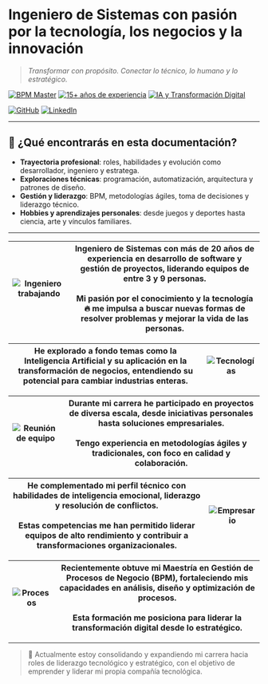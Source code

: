 # Ingeniero de Sistemas con pasión por la tecnología, los negocios y la innovación

> *Transformar con propósito. Conectar lo técnico, lo humano y lo estratégico.*

[![BPM Master](https://img.shields.io/badge/BPM-Master-blue)](https://es.wikipedia.org/wiki/Gesti%C3%B3n_por_procesos)
[![15+ años de experiencia](https://img.shields.io/badge/Experiencia-10%2B%20a%C3%B1os-success)](./path/README.md)
[![IA y Transformación Digital](https://img.shields.io/badge/Inter%C3%A9s-IA%20%26%20Transformaci%C3%B3n%20Digital-ff69b4)](./knowledge/README.md)

[![GitHub](https://img.shields.io/badge/GitHub-Perfil-black?logo=github)](https://github.com/EdgarRangelInnovate)
[![LinkedIn](https://img.shields.io/badge/LinkedIn-Perfil-blue?logo=linkedin)](https://www.linkedin.com/in/edgar-rangel-moreno-innovate/)
<!--
[![CV MD](https://img.shields.io/badge/CV-md-black)](./cv/README.md)
[![CV ATS](https://img.shields.io/badge/CV-ATS-lightgrey)](./cv/Edgar%20Rangel%20Innovate%20CV%20Senior%20Dev%20ATS.pdf)
[![CV Mixto](https://img.shields.io/badge/CV-Mixto-blueviolet)](./cv/Edgar%20Rangel%20Innovate%20CV%20Senior%20Dev%20Mixta.pdf)
[![CV Visual](https://img.shields.io/badge/CV-Infográfico-gold)](./cv/Edgar%20Rangel%20Innovate%20CV%20Senior%20Dev%20Visual.pdf)
-->

---

## 🚀 ¿Qué encontrarás en esta documentación?

- **Trayectoria profesional**: roles, habilidades y evolución como desarrollador, ingeniero y estratega.
- **Exploraciones técnicas**: programación, automatización, arquitectura y patrones de diseño.
- **Gestión y liderazgo**: BPM, metodologías ágiles, toma de decisiones y liderazgo técnico.
- **Hobbies y aprendizajes personales**: desde juegos y deportes hasta ciencia, arte y vínculos familiares.

---
<!-- markdownlint-disable MD033 -->
| ![Ingeniero trabajando](./assets/programador.png) | **Ingeniero de Sistemas con más de 20 años de experiencia en desarrollo de software y gestión de proyectos, liderando equipos de entre 3 y 9 personas.**<br><br>Mi pasión por el conocimiento y la tecnología 🔥 me impulsa a buscar nuevas formas de resolver problemas y mejorar la vida de las personas. |
|--|--|

| **He explorado a fondo temas como la Inteligencia Artificial y su aplicación en la transformación de negocios, entendiendo su potencial para cambiar industrias enteras.** | ![Tecnologías](./assets/tecnologías.png) |
|--|--|

| ![Reunión de equipo](./assets/reunión.png) | **Durante mi carrera he participado en proyectos de diversa escala, desde iniciativas personales hasta soluciones empresariales.**<br><br>Tengo experiencia en metodologías ágiles y tradicionales, con foco en calidad y colaboración. |
|--|--|

| **He complementado mi perfil técnico con habilidades de inteligencia emocional, liderazgo y resolución de conflictos.**<br><br>Estas competencias me han permitido liderar equipos de alto rendimiento y contribuir a transformaciones organizacionales. | ![Empresario](./assets/empresario.png) |
|--|--|

| ![Procesos](./assets/procesos.png) | **Recientemente obtuve mi Maestría en Gestión de Procesos de Negocio (BPM), fortaleciendo mis capacidades en análisis, diseño y optimización de procesos.**<br><br>Esta formación me posiciona para liderar la transformación digital desde lo estratégico. |
|--|--|

---

> 🎯 Actualmente estoy consolidando y expandiendo mi carrera hacia roles de liderazgo tecnológico y estratégico, con el objetivo de emprender y liderar mi propia compañía tecnológica.
